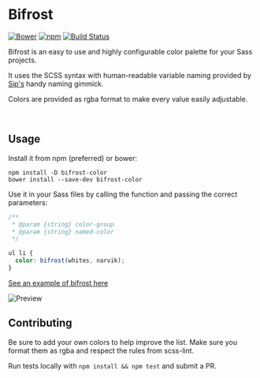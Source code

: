 # Bifrost

[![Bower](https://img.shields.io/bower/v/bifrost-color.svg)](https://github.com/thibmaek/Bifrost)
[![npm](https://img.shields.io/npm/v/bifrost-color.svg?maxAge=2592000)]() [![Build Status](https://travis-ci.org/thibmaek/Bifrost.svg?branch=master)](https://travis-ci.org/thibmaek/Bifrost)

Bifrost is an easy to use and highly configurable color palette for your Sass projects.  

It uses the SCSS syntax with human-readable variable naming provided by [Sip's](http://theolabrothers.com) handy naming gimmick.

Colors are provided as rgba format to make every value easily adjustable.

<br>

## Usage

Install it from npm (preferred) or bower:

```console
npm install -D bifrost-color
bower install --save-dev bifrost-color
```

Use it in your Sass files by calling the function and passing the correct
parameters:

```scss
/**
 * @param {string} color-group
 * @param {string} named-color
 */

ul li {
  color: bifrost(whites, narvik);
}
```

[See an example of bifrost here](http://codepen.io/thibmaek/pen/WvQoLg)

![Preview](http://imgur.com/hAoRiO2.png)

## Contributing

Be sure to add your own colors to help improve the list. Make sure you format them as rgba and respect the rules from scss-lint.

Run tests locally with `npm install && npm test` and submit a PR.
